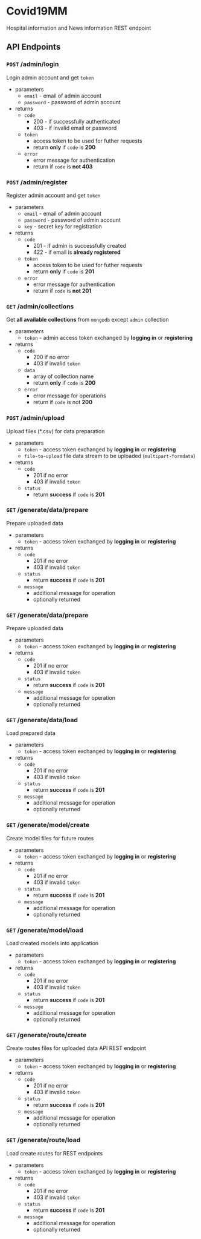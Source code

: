 # Covid19MM

Hospital information and News information REST endpoint

## API Endpoints

### `POST` /admin/login

Login admin account and get `token`

- parameters
	- `email` - email of admin account
	- `password` - password of admin account
- returns
	- `code`
		- 200 - if successfully authenticated
		- 403 - if invalid email or password
	- `token`
		- access token to be used for futher requests
		- return **only** if `code` is **200**
	- `error`
		- error message for authentication
		- return if `code` is **not 403**

### `POST` /admin/register

Register admin account and get `token`

- parameters
	- `email` - email of admin account
	- `password` - password of admin account
	- `key` - secret key for registration
- returns
	- `code`
		- 201 - if admin is successfully created
		- 422 - if email is **already registered**
	- `token`
		- access token to be used for futher requests
		- return **only** if `code` is **201**
	- `error`
		- error message for authentication
		- return if `code` is **not 201**

### `GET` /admin/collections

Get **all available collections** from `mongodb` except `admin` collection
- parameters
	- `token` - admin access token exchanged by **logging in** or **registering**
- returns
	- `code` 
		- 200 if no error
		- 403 if invalid `token`
	- `data`
		- array of collection name
		- return **only** if `code` is **200**
	- `error`
		- error message for operations
		- return if `code` is not **200**

### `POST` /admin/upload

Upload files (*.csv) for data preparation

- parameters
	- `token` - access token exchanged by **logging in** or **registering**
	- `file-to-upload` file data stream to be uploaded (`multipart-formdata`)
- returns
	- `code`
		- 201 if no error
		- 403 if invalid `token`
	- `status`
		- return **success** if `code` is **201**

### `GET` /generate/data/prepare

Prepare uploaded data

- parameters
	- `token` - access token exchanged by **logging in** or **registering**
- returns
	- `code`
		- 201 if no error
		- 403 if invalid `token`
	- `status`
		- return **success** if `code` is **201**
	- `message`
		- additional message for operation
		- optionally returned

### `GET` /generate/data/prepare

Prepare uploaded data

- parameters
	- `token` - access token exchanged by **logging in** or **registering**
- returns
	- `code`
		- 201 if no error
		- 403 if invalid `token`
	- `status`
		- return **success** if `code` is **201**
	- `message`
		- additional message for operation
		- optionally returned

### `GET` /generate/data/load

Load prepared data

- parameters
	- `token` - access token exchanged by **logging in** or **registering**
- returns
	- `code`
		- 201 if no error
		- 403 if invalid `token`
	- `status`
		- return **success** if `code` is **201**
	- `message`
		- additional message for operation
		- optionally returned

### `GET` /generate/model/create

Create model files for future routes

- parameters
	- `token` - access token exchanged by **logging in** or **registering**
- returns
	- `code`
		- 201 if no error
		- 403 if invalid `token`
	- `status`
		- return **success** if `code` is **201**
	- `message`
		- additional message for operation
		- optionally returned

### `GET` /generate/model/load

Load created models into application

- parameters
	- `token` - access token exchanged by **logging in** or **registering**
- returns
	- `code`
		- 201 if no error
		- 403 if invalid `token`
	- `status`
		- return **success** if `code` is **201**
	- `message`
		- additional message for operation
		- optionally returned

### `GET` /generate/route/create

Create routes files for uploaded data API REST endpoint

- parameters
	- `token` - access token exchanged by **logging in** or **registering**
- returns
	- `code`
		- 201 if no error
		- 403 if invalid `token`
	- `status`
		- return **success** if `code` is **201**
	- `message`
		- additional message for operation
		- optionally returned

### `GET` /generate/route/load

Load create routes for REST endpoints

- parameters
	- `token` - access token exchanged by **logging in** or **registering**
- returns
	- `code`
		- 201 if no error
		- 403 if invalid `token`
	- `status`
		- return **success** if `code` is **201**
	- `message`
		- additional message for operation
		- optionally returned


